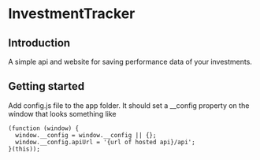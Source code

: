# InvestmentTracker

## Introduction

A simple api and website for saving performance data of your investments.

## Getting started

Add config.js file to the app folder. It should set a __config property on the window that looks something like
```
(function (window) {
  window.__config = window.__config || {};
  window.__config.apiUrl = '{url of hosted api}/api';
}(this));
```
